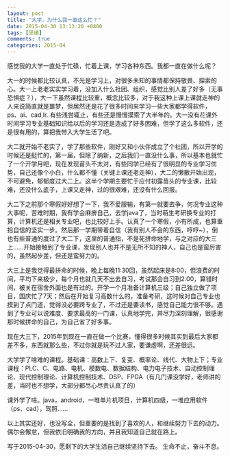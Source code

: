 ```yaml
---
layout: post
title: "大学，为什么我一直这么忙？"
date: 2015-04-30 13:13:20 +0800
tags: [思绪]
comments: true
categories: 2015-04
---
```

感觉我的大学一直处于忙碌，忙着上课，学习各种东西。我都一直在做什么呢？

大一的时候都比较认真，不光是学习上，对很多未知的事情都保持敬畏、探索的心。大一上老老实实学习着，没加入什么社团、组织，感觉比别人差了好多（无事恐惧症？），大一下虽然课程比较重，概念比较多，对于我这种上课上课就走神的人来说简直就是噩梦<!--more-->，但居然还是花了很多时间来学习一些大家都学得软件，ps、ai、cad,lr..有些浅尝辄止，有些还是慢慢摸索了大半年的。大一没有花课外时间学习专业基础知识给以后的学习还是造成了好多困难，但学了这么多软件，还是很有用的，算把我带入大学生活了吧。

大二就开始不老实了，学了那些软件，刚好又和小伙伴成立了个社团，所以开学的时候还是挺忙的，第一届，但除了纳新，之后我们一直没什么事，所以基本也就忙了一个开学月吧，现在发现苗头不太对，有些同学已经有了很明显的专业学习优势，自己还像个小白，什么都不懂（关键上课还老走神），大二的懒散开始出现，不可避免，郁郁度过大二上。这半个学期主要忙于应付初露苗头的专业课，比较难，还没什么底子，上课又走神，过的很艰难，还没有什么回报。

大二下之前那个寒假好好想了一下，我不爱服输，有第一就要去争，何况专业这种大事呢，苦难时期，我有学会麻痹自己，去学java了，当时萌生考研换专业的打算，计算机还是相关专业吧，也比较好上手。认真了一个寒假，小有所成，也算重拾自信的坚实一步。然后那一学期带着自信（我有别人不会的东西，哼哼~），倒也有些普通的度过了大二下，这里的普通指，不是死拼命地学，与之对应的大三上……开始接触到了专业课，发现别人也并不是无所不知的神人，自己也是蛮厉害的，虽然起步差，但还是蛮努力的。

大三上是我觉得最拼命的时候，晚上每晚11:30回，虽然起床是8:00，但浪费的时间，平均下来极少，每个月也就几天不出去自习，考试那会自习到2:00，算错时间，被关在宿舍外面也是有过的。开学一个月准备计算机三级；自己独立做了项目，国庆忙了7天；然后在开始复习高数什么的，准备考研，这时候对自己专业也摸到了点门道，觉得没必要跨专业了，不过还是要读书，感觉自己能力很不够。遇到了专业可以说难度、要求最高的一门课，认真地学完，并尽力深刻理解，很感谢那时候拼命的自己，为自己省了好多事。

现在大三下，2015年到现在一直在做一个比赛，懂得很多时候其实到最后大家都差不多，东西就那么些，不过你就是玩不过人家，要谦虚啊，还差很远。

大学学了啥难的课程。基础课：高数上下、复变、概率论、线代、大物上下；专业课程：PLC、C、电路、电机、模数电、数据结构、电力电子技术、自动控制理论、现代控制理论、计算机控制技术、DSP、FPGA（有几门课没学好，老师讲的差，当时也不想学，大部分都尽心尽责认真了的）

课外学了啥。java，android，一堆单片机项目，计算机四级，一堆应用软件（ps、cad），驾照……

以上其实还好，也没写全，但重要的是找到了喜欢的人，和继续努力下去的动力。偶尔会懈怠，但我依旧明确我的方向，并且我知道自己就在路上。

写于2015-04-30，愿剩下的大学生活自己继续坚持下去。
生命不止，奋斗不息。


